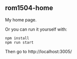 ## rom1504-home

My home page.

Or you can run it yourself with:
```
npm install
npm run start
```

Then go to http://localhost:3005/
